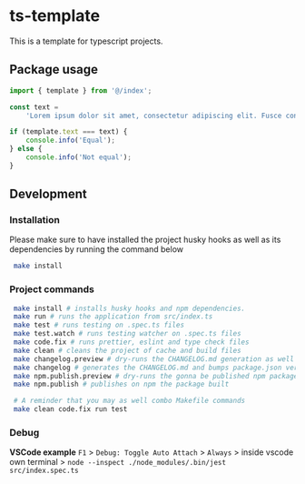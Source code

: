 # ts-template

This is a template for typescript projects.

## Package usage

```ts
import { template } from '@/index';

const text =
	'Lorem ipsum dolor sit amet, consectetur adipiscing elit. Fusce convallis, dui sit amet suscipit sagittis, dolor nisl iaculis elit, vitae hendrerit arcu sapien vitae nunc.';

if (template.text === text) {
	console.info('Equal');
} else {
	console.info('Not equal');
}
```

## Development

### Installation

Please make sure to have installed the project husky hooks as well as its dependencies by running the command below

```zsh
 make install
```

### Project commands

```zsh
 make install # installs husky hooks and npm dependencies.
 make run # runs the application from src/index.ts
 make test # runs testing on .spec.ts files
 make test.watch # runs testing watcher on .spec.ts files
 make code.fix # runs prettier, eslint and type check files
 make clean # cleans the project of cache and build files
 make changelog.preview # dry-runs the CHANGELOG.md generation as well as the package.json version bumping
 make changelog # generates the CHANGELOG.md and bumps package.json versioning
 make npm.publish.preview # dry-runs the gonna be published npm package built
 make npm.publish # publishes on npm the package built

 # A reminder that you may as well combo Makefile commands
 make clean code.fix run test
```

### Debug

**VSCode example**
`F1` > `Debug: Toggle Auto Attach` > `Always` > inside vscode own terminal > `node --inspect ./node_modules/.bin/jest src/index.spec.ts`
